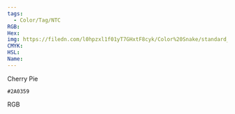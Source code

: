 ```yaml
---
tags:
  - Color/Tag/NTC
RGB:
Hex:
img: https://filedn.com/l0hpzxl1f01yT7GHxtF8cyk/Color%20Snake/standard_csv_to_svg//2A0359.svg
CMYK:
HSL:
Name:
---
```

Cherry Pie
```palette
#2A0359
```
RGB
